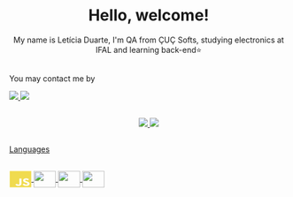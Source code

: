 <h1 align="center">
Hello, welcome!
</h1>

<p align="center">
My name is Letícia Duarte, I'm QA from ÇUÇ Softs, studying electronics at IFAL and learning back-end⭐<br/> 
</p>

 ##

 <p align="left">
 You may contact me by
 </p>
 <a href="mailto:leticiabsduarte@gmail.com" alt="Gmail">
  <img src="https://img.shields.io/badge/mail.leticiabsduarte@gmail.com-F74141?style=for-the-badge&logoColor=white&logo=gmail&link=mailto:mail.leticiabsduarte@gmail.com"/>
</a>
<a href="https://instagram.com/leticiaduartebs" target="_blank"><img src="https://img.shields.io/badge/-Instagram-%23E4405F?style=for-the-badge&logo=instagram&logoColor=white" target="_blank">
</a>

##
 
<div align="center">
  <a href="https://github.com/leticiabsduarte">
  <img height="170em" src="https://github-readme-stats.vercel.app/api?username=leticiabsduarte&show_icons=true&theme=dracula&include_all_commits=true&count_private=true"/>
  <img height="170em" src="https://github-readme-stats.vercel.app/api/top-langs/?username=leticiabsduarte&layout=compact&langs_count=7&theme=dracula"/>
</div>

##

 <p align="left">
 Languages 
 </p>
<div style="display: inline_block"><br>
  <img align="center" height="30" width="40" src="https://raw.githubusercontent.com/devicons/devicon/master/icons/javascript/javascript-plain.svg" />
  <img align="center" height="30" width="40" src="https://cdn.jsdelivr.net/gh/devicons/devicon/icons/arduino/arduino-plain-wordmark.svg"/>   
  <img align="center" height="30" width="40"src="https://cdn.jsdelivr.net/gh/devicons/devicon/icons/nodejs/nodejs-original.svg" /> 
  <img align="center" height="30" width="40"src="https://cdn.jsdelivr.net/gh/devicons/devicon/icons/java/java-original.svg" />       
</div>
  
